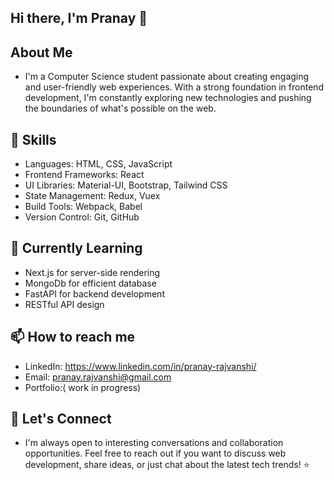 ## Hi there, I'm Pranay  👋


## About Me
- I'm a Computer Science student passionate about creating engaging and user-friendly web experiences. With a strong foundation in frontend development, I'm constantly exploring new technologies and pushing the boundaries of what's possible on the web.



## 🚀 Skills


- Languages: HTML, CSS, JavaScript
- Frontend Frameworks: React
- UI Libraries: Material-UI, Bootstrap, Tailwind CSS
- State Management: Redux, Vuex
- Build Tools: Webpack, Babel
- Version Control: Git, GitHub

## 🌱 Currently Learning


- Next.js for server-side rendering
- MongoDb for efficient database
- FastAPI for backend development
- RESTful API design



## 📫 How to reach me


- LinkedIn: https://www.linkedin.com/in/pranay-rajvanshi/
- Email: pranay.rajvanshi@gmail.com
- Portfolio:( work in progress)


## 💬 Let's Connect


- I'm always open to interesting conversations and collaboration opportunities. Feel free to reach out if you want to discuss web development, share ideas, or just chat about the latest tech trends! ⭐️ 
